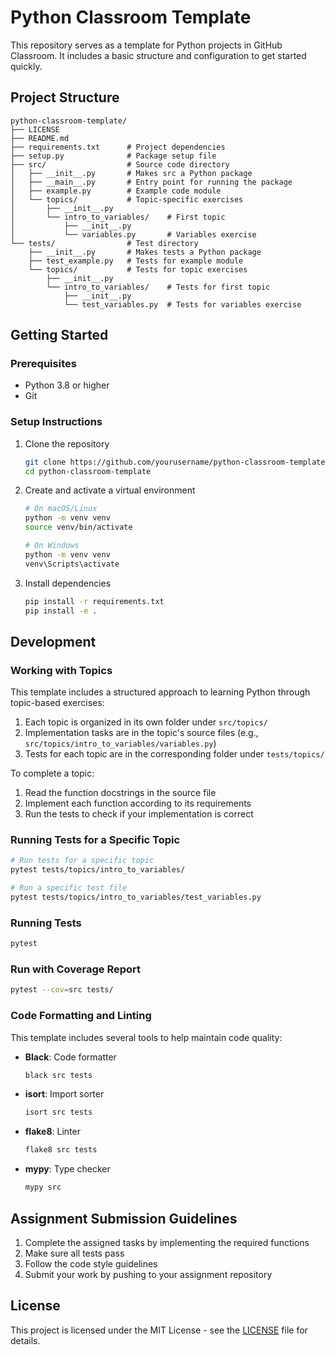 # Python Classroom Template

This repository serves as a template for Python projects in GitHub Classroom. It includes a basic structure and configuration to get started quickly.

## Project Structure
```
python-classroom-template/
├── LICENSE
├── README.md
├── requirements.txt      # Project dependencies
├── setup.py              # Package setup file
├── src/                  # Source code directory
│   ├── __init__.py       # Makes src a Python package
│   ├── __main__.py       # Entry point for running the package
│   ├── example.py        # Example code module
│   └── topics/           # Topic-specific exercises
│       ├── __init__.py
│       └── intro_to_variables/    # First topic
│           ├── __init__.py
│           └── variables.py       # Variables exercise
└── tests/                # Test directory
    ├── __init__.py       # Makes tests a Python package
    ├── test_example.py   # Tests for example module
    └── topics/           # Tests for topic exercises
        ├── __init__.py
        └── intro_to_variables/    # Tests for first topic
            ├── __init__.py
            └── test_variables.py  # Tests for variables exercise
```

## Getting Started

### Prerequisites
- Python 3.8 or higher
- Git

### Setup Instructions

1. Clone the repository
   ```bash
   git clone https://github.com/yourusername/python-classroom-template.git
   cd python-classroom-template
   ```

2. Create and activate a virtual environment
   ```bash
   # On macOS/Linux
   python -m venv venv
   source venv/bin/activate
   
   # On Windows
   python -m venv venv
   venv\Scripts\activate
   ```

3. Install dependencies
   ```bash
   pip install -r requirements.txt
   pip install -e .
   ```

## Development

### Working with Topics
This template includes a structured approach to learning Python through topic-based exercises:

1. Each topic is organized in its own folder under `src/topics/`
2. Implementation tasks are in the topic's source files (e.g., `src/topics/intro_to_variables/variables.py`)
3. Tests for each topic are in the corresponding folder under `tests/topics/`

To complete a topic:
1. Read the function docstrings in the source file
2. Implement each function according to its requirements
3. Run the tests to check if your implementation is correct

### Running Tests for a Specific Topic
```bash
# Run tests for a specific topic
pytest tests/topics/intro_to_variables/

# Run a specific test file
pytest tests/topics/intro_to_variables/test_variables.py
```

### Running Tests
```bash
pytest
```

### Run with Coverage Report
```bash
pytest --cov=src tests/
```

### Code Formatting and Linting
This template includes several tools to help maintain code quality:

- **Black**: Code formatter
  ```bash
  black src tests
  ```

- **isort**: Import sorter
  ```bash
  isort src tests
  ```

- **flake8**: Linter
  ```bash
  flake8 src tests
  ```

- **mypy**: Type checker
  ```bash
  mypy src
  ```

## Assignment Submission Guidelines

1. Complete the assigned tasks by implementing the required functions
2. Make sure all tests pass
3. Follow the code style guidelines
4. Submit your work by pushing to your assignment repository

## License

This project is licensed under the MIT License - see the [LICENSE](LICENSE) file for details.